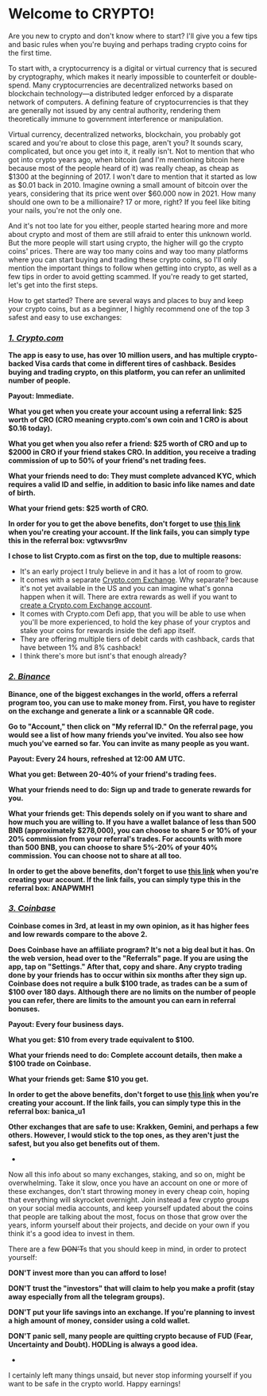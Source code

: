 # Welcome to CRYPTO!

Are you new to crypto and don't know where to start? I'll give you a few tips and basic rules when you're buying and perhaps trading crypto coins for the first time.

To start with, a cryptocurrency is a digital or virtual currency that is secured by cryptography, which makes it nearly impossible to counterfeit or double-spend. Many cryptocurrencies are decentralized networks based on blockchain technology—a distributed ledger enforced by a disparate network of computers. A defining feature of cryptocurrencies is that they are generally not issued by any central authority, rendering them theoretically immune to government interference or manipulation.

Virtual currency, decentralized networks, blockchain, you probably got scared and you're about to close this page, aren't you? It sounds scary, complicated, but once you get into it, it really isn't. Not to mention that who got into crypto years ago, when bitcoin (and I'm mentioning bitcoin here because most of the people heard of it) was really cheap, as cheap as $1300 at the beginning of 2017. I won't dare to mention that it started as low as $0.01 back in 2010. Imagine owning a small amount of bitcoin over the years, considering that its price went over $60.000 now in 2021. How many should one own to be a millionaire? 17 or more, right? If you feel like biting your nails, you're not the only one.

And it's not too late for you either, people started hearing more and more about crypto and most of them are still afraid to enter this unknown world. But the more people will start using crypto, the higher will go the crypto coins' prices.
There are way too many coins and way too many platforms where you can start buying and trading these crypto coins, so I'll only mention the important things to follow when getting into crypto, as well as a few tips in order to avoid getting scammed.
If you're ready to get started, let's get into the first steps.

How to get started?
There are several ways and places to buy and keep your crypto coins, but as a beginner, I highly recommend one of the top 3 safest and easy to use exchanges:

### ***[1. Crypto.com](https://crypto.com/app/vgtwvsr9nv)***

**The app is easy to use, has over 10 million users, and has multiple crypto-backed Visa cards that come in different tires of cashback. Besides buying and trading crypto, on this platform, you can refer an unlimited number of people.**

**Payout: Immediate.**

**What you get when you create your account using a referral link: $25 worth of CRO (CRO meaning crypto.com's own coin and 1 CRO is about $0.16 today).**

**What you get when you also refer a friend: $25 worth of CRO and up to $2000 in CRO if your friend stakes CRO. In addition, you receive a trading commission of up to 50% of your friend's net trading fees.**

**What your friends need to do: They must complete advanced KYC, which requires a valid ID and selfie, in addition to basic info like names and date of birth.**

**What your friend gets: $25 worth of CRO.**

**In order for you to get the above benefits, don't forget to use [this link](https://crypto.com/app/vgtwvsr9nv) when you're creating your account. If the link fails, you can simply type this in the referral box: vgtwvsr9nv**

**I chose to list Crypto.com as first on the top, due to multiple reasons:**
  - It's an early project I truly believe in and it has a lot of room to grow.
  - It comes with a separate [Crypto.com Exchange](https://crypto.com/exch/vgtwvsr9nv). Why separate? because it's not yet available in the US and you can imagine what's gonna happen when it will. There are extra rewards as well if you want to [create a Crypto.com Exchange account](https://crypto.com/exch/vgtwvsr9nv).
  - It comes with Crypto.com Defi app, that you will be able to use when you'll be more experienced, to hold the key phase of your cryptos and stake your coins for rewards inside the defi app itself.
  - They are offering multiple tiers of debit cards with cashback, cards that have between 1% and 8% cashback!
  - I think there's more but isnt's that enough already?
 

### ***[2. Binance](https://accounts.binance.com/en/register?ref=ANAPWMH1)***

**Binance, one of the biggest exchanges in the world, offers a referral program too, you can use to make money from. First, you have to register on the exchange and generate a link or a scannable QR code.**

**Go to "Account," then click on "My referral ID." On the referral page, you would see a list of how many friends you've invited. You also see how much you've earned so far. You can invite as many people as you want.**

**Payout: Every 24 hours, refreshed at 12:00 AM UTC.**

**What you get: Between 20-40% of your friend's trading fees.**

**What your friends need to do: Sign up and trade to generate rewards for you.**

**What your friends get: This depends solely on if you want to share and how much you are willing to. If you have a wallet balance of less than 500 BNB (approximately $278,000), you can choose to share 5 or 10% of your 20% commission from your referral's trades. For accounts with more than 500 BNB, you can choose to share 5%-20% of your 40% commission. You can choose not to share at all too.**

**In order to get the above benefits, don't forget to use [this link](https://accounts.binance.com/en/register?ref=ANAPWMH1) when you're creating your account. If the link fails, you can simply type this in the referral box: ANAPWMH1**
 

### ***[3. Coinbase](https://www.coinbase.com/join/banica_u1)***

**Coinbase comes in 3rd, at least in my own opinion, as it has higher fees and low rewards compare to the above 2.**

**Does Coinbase have an affiliate program? It's not a big deal but it has. On the web version, head over to the "Referrals" page. If you are using the app, tap on "Settings." After that, copy and share. Any crypto trading done by your friends has to occur within six months after they sign up. Coinbase does not require a bulk $100 trade, as trades can be a sum of $100 over 180 days. Although there are no limits on the number of people you can refer, there are limits to the amount you can earn in referral bonuses.**

**Payout: Every four business days.**

**What you get: $10 from every trade equivalent to $100.**

**What your friends need to do: Complete account details, then make a $100 trade on Coinbase.**

**What your friends get: Same $10 you get.**

**In order to get the above benefits, don't forget to use [this link](https://www.coinbase.com/join/banica_u1) when you're creating your account. If the link fails, you can simply type this in the referral box: banica_u1**

**Other exchanges that are safe to use: Krakken, Gemini, and perhaps a few others. However, I would stick to the top ones, as they aren't just the safest, but you also get benefits out of them.**

*

Now all this info about so many exchanges, staking, and so on, might be overwhelming. Take it slow, once you have an account on one or more of these exchanges, don't start throwing money in every cheap coin, hoping that everything will skyrocket overnight. Join instead a few crypto groups on your social media accounts, and keep yourself updated about the coins that people are talking about the most, focus on those that grow over the years, inform yourself about their projects, and decide on your own if you think it's a good idea to invest in them.

There are a few ~~DON'T~~s that you should keep in mind, in order to protect yourself:

**DON'T invest more than you can afford to lose!**

**DON'T trust the "investors" that will claim to help you make a profit (stay away especially from all the telegram groups).**

**DON'T put your life savings into an exchange. If you're planning to invest a high amount of money, consider using a cold wallet.**

**DON'T panic sell, many people are quitting crypto because of FUD (Fear, Uncertainty and Doubt). HODLing is always a good idea.**

 
*

I certainly left many things unsaid, but never stop informing yourself if you want to be safe in the crypto world. Happy earnings!








